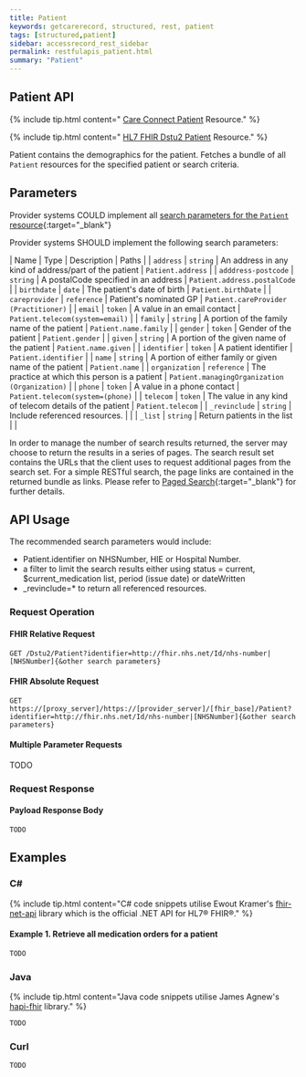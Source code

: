 ```yaml
---
title: Patient
keywords: getcarerecord, structured, rest, patient
tags: [structured,patient]
sidebar: accessrecord_rest_sidebar
permalink: restfulapis_patient.html
summary: "Patient"
---
```


## Patient API ##

{% include tip.html content=" [Care Connect Patient](https://fhir-test.nhs.uk/StructureDefinition/gpconnect-patient-1) Resource." %}

{% include tip.html content=" [HL7 FHIR Dstu2 Patient](https://www.hl7.org/fhir/DSTU2/patient.html) Resource." %}

Patient contains the demographics for the patient. Fetches a bundle of all `Patient` resources for the specified patient or search criteria.

## Parameters ##

Provider systems COULD implement all [search parameters for the `Patient` resource](https://www.hl7.org/fhir/DSTU2/patient.html#search){:target="_blank"}

Provider systems SHOULD implement the following search parameters:

| Name | Type | Description | Paths |
| `address` | `string` | An address in any kind of address/part of the patient | `Patient.address` |
| `adddress-postcode` | `string` | A postalCode specified in an address | `Patient.address.postalCode` |
| `birthdate` | `date` | The patient's date of birth | `Patient.birthDate` |
| `careprovider` | `reference` | Patient's nominated GP | `Patient.careProvider (Practitioner)` |
| `email` | `token` | A value in an email contact | `Patient.telecom(system=email)` |
| `family` | `string` | A portion of the family name of the patient | `Patient.name.family` |
| `gender` | `token` | Gender of the patient | `Patient.gender` |
| `given` | `string` | A portion of the given name of the patient | `Patient.name.given` |
| `identifier` | `token` | A patient identifier | `Patient.identifier` |
| `name` | `string` | A portion of either family or given name of the patient | `Patient.name` |
| `organization` | `reference` | The practice at which this person is a patient | `Patient.managingOrganization (Organization)` |
| `phone` | `token` | A value in a phone contact | `Patient.telecom(system=(phone)` |
| `telecom` | `token` | The value in any kind of telecom details of the patient | `Patient.telecom` |
| `_revinclude` | `string` | Include referenced resources.  |  |
| `_list` | `string` | Return patients in the list |  |

In order to manage the number of search results returned, the server may choose to return the results in a series of pages. The search result set contains the URLs that the client uses to request additional pages from the search set. For a simple RESTful search, the page links are contained in the returned bundle as links. Please refer to [Paged Search](https://www.hl7.org/fhir/DSTU2/search.html#count){:target="_blank"} for further details.



## API Usage ##

The recommended search parameters would include:

- Patient.identifier on NHSNumber, HIE or Hospital Number.
- a filter to limit the search results either using status = current, $current_medication list, period (issue date) or dateWritten
- _revinclude=* to return all referenced resources.

### Request Operation ###

#### FHIR Relative Request ####

```http
GET /Dstu2/Patient?identifier=http://fhir.nhs.net/Id/nhs-number|[NHSNumber]{&other search parameters}
```

#### FHIR Absolute Request ####

```http
GET https://[proxy_server]/https://[provider_server]/[fhir_base]/Patient?identifier=http://fhir.nhs.net/Id/nhs-number|[NHSNumber]{&other search parameters}
```

#### Multiple Parameter Requests ####

TODO

### Request Response ###

#### Payload Response Body ####


```
TODO
```

## Examples ##

### C# ###

{% include tip.html content="C# code snippets utilise Ewout Kramer's [fhir-net-api](https://github.com/ewoutkramer/fhir-net-api) library which is the official .NET API for HL7&reg; FHIR&reg;." %}

#### Example 1. Retrieve all medication orders for a patient ####

```csharp
TODO
```

### Java ###

{% include tip.html content="Java code snippets utilise James Agnew's [hapi-fhir](https://github.com/jamesagnew/hapi-fhir/
) library." %}

```java
TODO
```

### Curl ###



```curl
TODO
```




